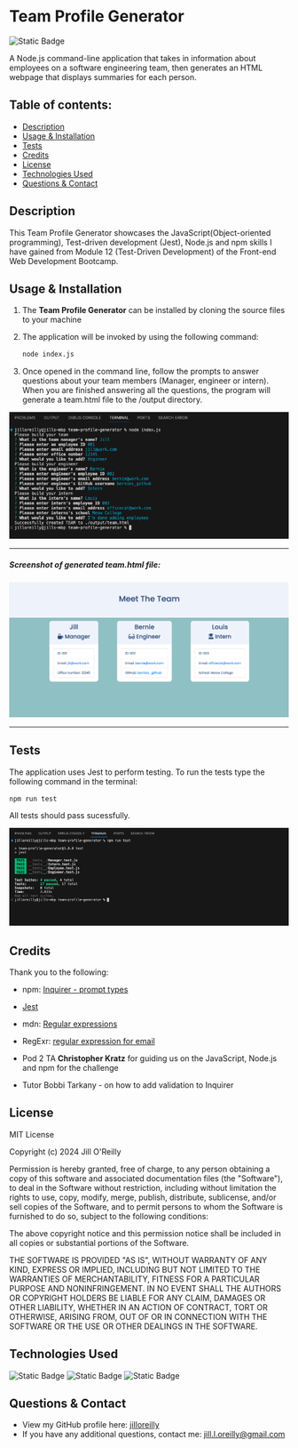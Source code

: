 # Team Profile Generator

 ![Static Badge](https://img.shields.io/badge/License-MIT-blue)

A Node.js command-line application that takes in information about employees on a software engineering team, then generates an HTML webpage that displays summaries for each person. 

  ## Table of contents:
  - [Description](#Description)
  - [Usage & Installation](#Usage--installation)
  - [Tests](#Tests)
  - [Credits](#Credits)
  - [License](#License)
  - [Technologies Used](#Technologies-used)
  - [Questions & Contact](#Questions--contact)

## Description

This Team Profile Generator showcases the JavaScript(Object-oriented programming), Test-driven development (Jest), Node.js and npm skills I have gained from Module 12 (Test-Driven Development) of the Front-end Web Development Bootcamp. 


## Usage & Installation

1. The **Team Profile Generator** can be installed by cloning the source files to your machine

2. The application will be invoked by using the following command:

   ```bash
   node index.js
   ```

3. Once opened in the command line, follow the prompts to answer questions about your team members (Manager, engineer or intern). When you are finished answering all the questions, the program will generate a team.html file to the /output directory.

![Team Profile Generator questions in terminal](assets/images/1-screenshot-team-profile-generator-questions.png)

***
##### Screenshot of generated team.html file:
![Screenshot of generated team.html](assets/images/2-screenshot-generated-team-html.png)

***

## Tests 

The application uses Jest to perform testing. To run the tests type the following command in the terminal:

   ```bash
   npm run test
   ```
All tests should pass sucessfully.

![Screenshot of tests](assets/images/3-screenshot-tests-pass.png)

## Credits

Thank you to the following:

- npm: [Inquirer - prompt types](https://www.npmjs.com/package//inquirer#prompt-types)

- [Jest](https://jestjs.io/)

- mdn: [Regular expressions](https://developer.mozilla.org/en-US/docs/Web/JavaScript/Guide/Regular_expressions)

- RegExr: [regular expression for email](https://regexr.com/3e48o)

- Pod 2 TA **Christopher Kratz** for guiding us on the JavaScript, Node.js and npm for the challenge

- Tutor Bobbi Tarkany - on how to add validation to Inquirer


## License

MIT License

Copyright (c) 2024 Jill O'Reilly

Permission is hereby granted, free of charge, to any person obtaining a copy
of this software and associated documentation files (the "Software"), to deal
in the Software without restriction, including without limitation the rights
to use, copy, modify, merge, publish, distribute, sublicense, and/or sell
copies of the Software, and to permit persons to whom the Software is
furnished to do so, subject to the following conditions:

The above copyright notice and this permission notice shall be included in all
copies or substantial portions of the Software.

THE SOFTWARE IS PROVIDED "AS IS", WITHOUT WARRANTY OF ANY KIND, EXPRESS OR
IMPLIED, INCLUDING BUT NOT LIMITED TO THE WARRANTIES OF MERCHANTABILITY,
FITNESS FOR A PARTICULAR PURPOSE AND NONINFRINGEMENT. IN NO EVENT SHALL THE
AUTHORS OR COPYRIGHT HOLDERS BE LIABLE FOR ANY CLAIM, DAMAGES OR OTHER
LIABILITY, WHETHER IN AN ACTION OF CONTRACT, TORT OR OTHERWISE, ARISING FROM,
OUT OF OR IN CONNECTION WITH THE SOFTWARE OR THE USE OR OTHER DEALINGS IN THE
SOFTWARE.

## Technologies Used

![Static Badge](https://img.shields.io/badge/JavaScript-yellow)
![Static Badge](https://img.shields.io/badge/NodeJS-green)
![Static Badge](https://img.shields.io/badge/NPM-red)

## Questions & Contact
  - View my GitHub profile here: [jilloreilly](https://github.com/jilloreilly)
  - If you have any additional questions, contact me: [jill.l.oreilly@gmail.com](mailto:jill.l.oreilly@gmail.com)









